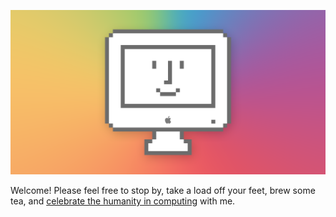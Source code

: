 [![Website Banner Image, featuring a smiling, pixel art iMac in front of a multicolor background](images/logo/share-banner.png)](https://barrowclift.me)

Welcome! Please feel free to stop by, take a load off your feet, brew some tea, and [celebrate the humanity in computing](https://barrowclift.me) with me.